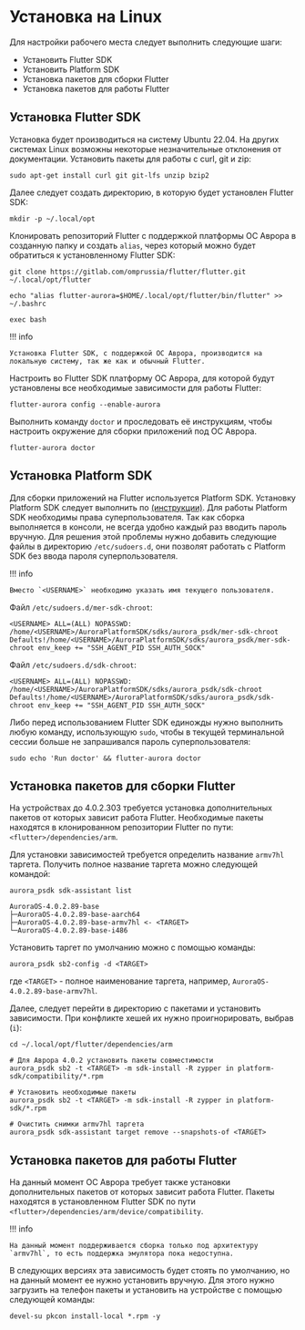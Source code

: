 # Установка на Linux

Для настройки рабочего места следует выполнить следующие шаги:

- Установить Flutter SDK
- Установить Platform SDK
- Установка пакетов для сборки Flutter
- Установка пакетов для работы Flutter

## Установка Flutter SDK

Установка будет производиться на систему Ubuntu 22.04. На других системах Linux возможны некоторые незначительные отклонения от документации. Установить пакеты для работы с curl, git и zip:

```shell
sudo apt-get install curl git git-lfs unzip bzip2
```

Далее следует создать директорию, в которую будет установлен Flutter SDK:

```shell
mkdir -p ~/.local/opt
```

Клонировать репозиторий Flutter с поддержкой платформы ОС Аврора в созданную папку и создать `alias`, через который можно будет обратиться к установленному Flutter SDK:

```shell
git clone https://gitlab.com/omprussia/flutter/flutter.git ~/.local/opt/flutter

echo "alias flutter-aurora=$HOME/.local/opt/flutter/bin/flutter" >> ~/.bashrc

exec bash
```

!!! info

    Установка Flutter SDK, с поддержкой ОС Аврора, производится на локальную систему, так же как и обычный Flutter.

Настроить во Flutter SDK платформу ОС Аврора, для которой будут установлены все необходимые зависимости для работы Flutter:

```shell
flutter-aurora config --enable-aurora
```

Выполнить команду `doctor` и проследовать её инструкциям, чтобы настроить окружение для сборки приложений под ОС Аврора.

```shell
flutter-aurora doctor
```

## Установка Platform SDK

Для сборки приложений на Flutter используется Platform SDK. Установку Platform SDK следует выполнить по [(инструкции)](https://developer.auroraos.ru/doc/software_development/psdk/setup). Для работы Platform SDK необходимы права суперпользователя. Так как сборка выполняется в консоли, не всегда удобно каждый раз вводить пароль вручную. Для решения этой проблемы нужно добавить следующие файлы в директорию `/etc/sudoers.d`, они позволят работать с Platform SDK без ввода пароля суперпользователя.

!!! info

    Вместо `<USERNAME>` необходимо указать имя текущего пользователя.

Файл `/etc/sudoers.d/mer-sdk-chroot`:

```
<USERNAME> ALL=(ALL) NOPASSWD: /home/<USERNAME>/AuroraPlatformSDK/sdks/aurora_psdk/mer-sdk-chroot
Defaults!/home/<USERNAME>/AuroraPlatformSDK/sdks/aurora_psdk/mer-sdk-chroot env_keep += "SSH_AGENT_PID SSH_AUTH_SOCK"
```

Файл `/etc/sudoers.d/sdk-chroot`:

```
<USERNAME> ALL=(ALL) NOPASSWD: /home/<USERNAME>/AuroraPlatformSDK/sdks/aurora_psdk/sdk-chroot
Defaults!/home/<USERNAME>/AuroraPlatformSDK/sdks/aurora_psdk/sdk-chroot env_keep += "SSH_AGENT_PID SSH_AUTH_SOCK"
```

Либо перед использованием Flutter SDK единожды нужно выполнить любую команду, использующую `sudo`, чтобы в текущей терминальной сессии больше не запрашивался пароль суперпользователя:

```shell
sudo echo 'Run doctor' && flutter-aurora doctor
```

## Установка пакетов для сборки Flutter

На устройствах до 4.0.2.303 требуется установка дополнительных пакетов от которых зависит работа Flutter. Необходимые пакеты находятся в клонированном репозитории Flutter по пути: `<flutter>/dependencies/arm`.

Для установки зависимостей требуется определить название `armv7hl` таргета. Получить полное название таргета можно следующей командой:

```shell
aurora_psdk sdk-assistant list

AuroraOS-4.0.2.89-base
├─AuroraOS-4.0.2.89-base-aarch64
├─AuroraOS-4.0.2.89-base-armv7hl <- <TARGET>
└─AuroraOS-4.0.2.89-base-i486
```

Установить таргет по умолчанию можно с помощью команды:

```shell
aurora_psdk sb2-config -d <TARGET>
```

где `<TARGET>` - полное наименование таргета, например, `AuroraOS-4.0.2.89-base-armv7hl`.

Далее, следует перейти в директорию с пакетами и установить зависимости. При конфликте хешей их нужно проигнорировать, выбрав (`i`):

```shell
cd ~/.local/opt/flutter/dependencies/arm

# Для Аврора 4.0.2 установить пакеты совместимости
aurora_psdk sb2 -t <TARGET> -m sdk-install -R zypper in platform-sdk/compatibility/*.rpm

# Установить необходимые пакеты
aurora_psdk sb2 -t <TARGET> -m sdk-install -R zypper in platform-sdk/*.rpm

# Очистить снимки armv7hl таргета
aurora_psdk sdk-assistant target remove --snapshots-of <TARGET>
```

## Установка пакетов для работы Flutter

На данный момент ОС Аврора требует также установки дополнительных пакетов от которых зависит работа Flutter. Пакеты находятся в установленном Flutter SDK по пути `<flutter>/dependencies/arm/device/compatibility`. 

!!! info

    На данный момент поддерживается сборка только под архитектуру `armv7hl`, то есть поддержка эмулятора пока недоступна.

В следующих версиях эта зависимость будет стоять по умолчанию, но на данный момент ее нужно установить вручную. Для этого нужно загрузить на телефон пакеты и установить на устройстве с помощью следующей команды:

```
devel-su pkcon install-local *.rpm -y
```
